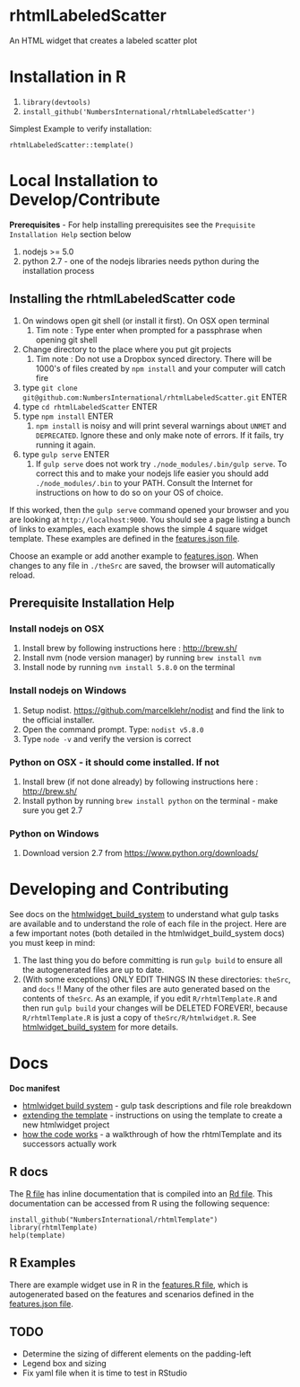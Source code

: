 # rhtmlLabeledScatter
An HTML widget that creates a labeled scatter plot

# Installation in R

1. `library(devtools)`
1. `install_github('NumbersInternational/rhtmlLabeledScatter')`

Simplest Example to verify installation:

```
rhtmlLabeledScatter::template()
```


# Local Installation to Develop/Contribute

**Prerequisites** - For help installing prerequisites see the `Prequisite Installation Help` section below

1. nodejs >= 5.0
1. python 2.7 - one of the nodejs libraries needs python during the installation process

## Installing the rhtmlLabeledScatter code

1. On windows open git shell (or install it first). On OSX open terminal
    1. Tim note : Type enter when prompted for a passphrase when opening git shell
1. Change directory to the place where you put git projects
    1. Tim note : Do not use a Dropbox synced directory. There will be 1000's of files created by `npm install` and your computer will catch fire
1. type `git clone git@github.com:NumbersInternational/rhtmlLabeledScatter.git` ENTER
1. type `cd rhtmlLabeledScatter` ENTER
1. type `npm install` ENTER
    1. `npm install` is noisy and will print several warnings about `UNMET` and `DEPRECATED`. Ignore these and only make note of errors. If it fails, try running it again.
1. type `gulp serve` ENTER
    1. If `gulp serve` does not work try `./node_modules/.bin/gulp serve`. To correct this and to make your nodejs life easier you should add `./node_modules/.bin` to your PATH. Consult the Internet for instructions on how to do so on your OS of choice.

If this worked, then the `gulp serve` command opened your browser and you are looking at `http://localhost:9000`. You should see a page listing a bunch of links to examples, each example shows the simple 4 square widget template. These examples are defined in the [features.json file](theSrc/features/features.json).

Choose an example or add another example to [features.json](theSrc/features/features.json). When changes to any file in `./theSrc` are saved, the browser will automatically reload.

## Prerequisite Installation Help

### Install nodejs on OSX

1. Install brew by following instructions here : http://brew.sh/
1. Install nvm (node version manager) by running `brew install nvm`
1. Install node by running `nvm install 5.8.0` on the terminal

### Install nodejs on Windows

1. Setup nodist. https://github.com/marcelklehr/nodist and find the link to the official installer.
1. Open the command prompt. Type: `nodist v5.8.0`
1. Type `node -v` and verify the version is correct

### Python on OSX - it should come installed. If not

1. Install brew (if not done already) by following instructions here : http://brew.sh/
1. Install python by running `brew install python` on the terminal - make sure you get 2.7

### Python on Windows

1. Download version 2.7 from https://www.python.org/downloads/

# Developing and Contributing

See docs on the [htmlwidget_build_system](docs/htmlwidget_build_system.md) to understand what gulp tasks are available and to understand the role of each file in the project. Here are a few important notes (both detailed in the htmlwidget_build_system docs) you must keep in mind:

1. The last thing you do before committing is run `gulp build` to ensure all the autogenerated files are up to date.
2. (With some exceptions) ONLY EDIT THINGS IN these directories: `theSrc`, and `docs` !! Many of the other files are auto generated based on the contents of `theSrc`. As an example, if you edit `R/rhtmlTemplate.R` and then run `gulp build` your changes will be DELETED FOREVER!, because `R/rhtmlTemplate.R` is just a copy of `theSrc/R/htmlwidget.R`. See [htmlwidget_build_system](docs/htmlwidget_build_system.md) for more details.

# Docs

**Doc manifest**
* [htmlwidget build system](docs/htmlwidget_build_system.md) - gulp task descriptions and file role breakdown
* [extending the template](docs/extending_the_template.md) - instructions on using the template to create a new htmlwidget project
* [how the code works](docs/how_the_code_works.md) - a walkthrough of how the rhtmlTemplate and its successors actually work

## R docs

The [R file](theSrc/R/htmlwidget.R) has inline documentation that is compiled into an [Rd file](man/template.Rd). This documentation can be accessed from R using the following sequence:

```
install_github("NumbersInternational/rhtmlTemplate")
library(rhtmlTemplate)
help(template)
```

## R Examples

There are example widget use in R in the [features.R file](examples/features.R), which is autogenerated based on the features and scenarios defined in the [features.json file](theSrc/features/features.json).

## TODO
- Determine the sizing of different elements on the padding-left
- Legend box and sizing
- Fix yaml file when it is time to test in RStudio
